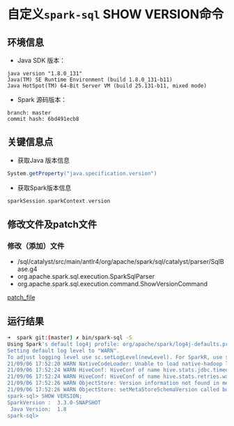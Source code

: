 # 自定义`spark-sql` SHOW VERSION命令

## 环境信息

* Java SDK 版本：

```shell
java version "1.8.0_131"
Java(TM) SE Runtime Environment (build 1.8.0_131-b11)
Java HotSpot(TM) 64-Bit Server VM (build 25.131-b11, mixed mode)
```

* Spark 源码版本：

```shell
branch: master
commit hash: 6bd491ecb8
```

## 关键信息点

* 获取Java 版本信息

```scala
System.getProperty("java.specification.version")
```

* 获取Spark版本信息

```scala
sparkSession.sparkContext.version
```

## 修改文件及patch文件

### 修改（添加）文件

* /sql/catalyst/src/main/antlr4/org/apache/spark/sql/catalyst/parser/SqlBase.g4
* org.apache.spark.sql.execution.SparkSqlParser
* org.apache.spark.sql.execution.command.ShowVersionCommand

[patch_file](feat__Spark-SQL____Add_SHOW_VERSION_command.patch)

## 运行结果

```bash
➜  spark git:(master) ✗ bin/spark-sql -S
Using Spark's default log4j profile: org/apache/spark/log4j-defaults.properties
Setting default log level to "WARN".
To adjust logging level use sc.setLogLevel(newLevel). For SparkR, use setLogLevel(newLevel).
21/09/06 17:52:20 WARN NativeCodeLoader: Unable to load native-hadoop library for your platform... using builtin-java classes where applicable
21/09/06 17:52:24 WARN HiveConf: HiveConf of name hive.stats.jdbc.timeout does not exist
21/09/06 17:52:24 WARN HiveConf: HiveConf of name hive.stats.retries.wait does not exist
21/09/06 17:52:26 WARN ObjectStore: Version information not found in metastore. hive.metastore.schema.verification is not enabled so recording the schema version 2.3.0
21/09/06 17:52:26 WARN ObjectStore: setMetaStoreSchemaVersion called but recording version is disabled: version = 2.3.0, comment = Set by MetaStore RichardLee@192.168.30.134
spark-sql> SHOW VERSION;
SparkVersion :  3.3.0-SNAPSHOT 
 Java Version:  1.8
spark-sql> 

```